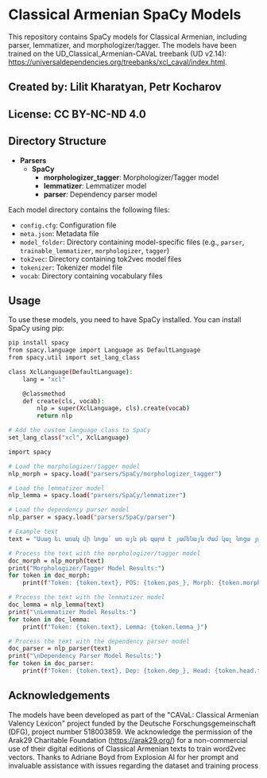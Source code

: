 # Classical Armenian SpaCy Models

This repository contains SpaCy models for Classical Armenian, including parser, lemmatizer, and morphologizer/tagger. The models have been trained on the UD_Classical_Armenian-CAVaL treebank (UD v2.14): https://universaldependencies.org/treebanks/xcl_caval/index.html.

## Created by: Lilit Kharatyan, Petr Kocharov

## License: CC BY-NC-ND 4.0

## Directory Structure

- **Parsers**
  - **SpaCy**
    - **morphologizer_tagger**: Morphologizer/Tagger model
    - **lemmatizer**: Lemmatizer model
    - **parser**: Dependency parser model

Each model directory contains the following files:
- `config.cfg`: Configuration file
- `meta.json`: Metadata file
- `model_folder`: Directory containing model-specific files (e.g., `parser`, `trainable_lemmatizer`, `morphologizer`, `tagger`)
- `tok2vec`: Directory containing tok2vec model files
- `tokenizer`: Tokenizer model file
- `vocab`: Directory containing vocabulary files

## Usage

To use these models, you need to have SpaCy installed. You can install SpaCy using pip:

```bash
pip install spacy
from spacy.language import Language as DefaultLanguage
from spacy.util import set_lang_class

class XclLanguage(DefaultLanguage):
    lang = "xcl"

    @classmethod
    def create(cls, vocab):
        nlp = super(XclLanguage, cls).create(vocab)
        return nlp

# Add the custom language class to SpaCy
set_lang_class("xcl", XclLanguage)

import spacy

# Load the morphologizer/tagger model
nlp_morph = spacy.load("parsers/SpaCy/morphologizer_tagger")

# Load the lemmatizer model
nlp_lemma = spacy.load("parsers/SpaCy/lemmatizer")

# Load the dependency parser model
nlp_parser = spacy.load("parsers/SpaCy/parser")

# Example text
text = "Ասաց եւ առակ մի նոցա՝ առ այն թե պարտ է յամենայն ժամ կալ նոցա յաղաւթս. եւ մի ձանձրանալ."

# Process the text with the morphologizer/tagger model
doc_morph = nlp_morph(text)
print("Morphologizer/Tagger Model Results:")
for token in doc_morph:
    print(f"Token: {token.text}, POS: {token.pos_}, Morph: {token.morph}")

# Process the text with the lemmatizer model
doc_lemma = nlp_lemma(text)
print("\nLemmatizer Model Results:")
for token in doc_lemma:
    print(f"Token: {token.text}, Lemma: {token.lemma_}")

# Process the text with the dependency parser model
doc_parser = nlp_parser(text)
print("\nDependency Parser Model Results:")
for token in doc_parser:
    print(f"Token: {token.text}, Dep: {token.dep_}, Head: {token.head.text}")
```
## Acknowledgements
The models have been developed as part of the "CAVaL: Classical Armenian Valency Lexicon" project funded by the Deutsche Forschungsgemeinschaft (DFG), project number 518003859.
We acknowledge the permission of the Arak29 Charitable Foundation (https://arak29.org/) for a non-commercial use of their digital editions of Classical Armenian texts to train word2vec vectors. Thanks to Adriane Boyd from Explosion AI for her prompt and invaluable assistance with issues regarding the dataset and training process
